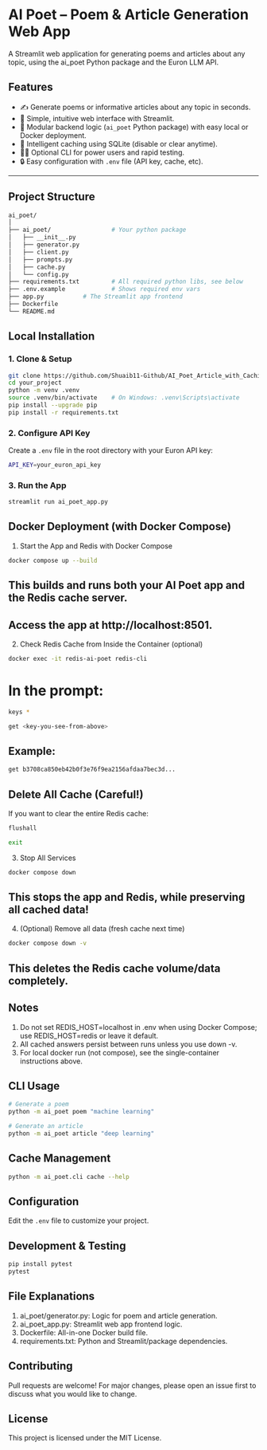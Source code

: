 # AI Poet – Poem & Article Generation Web App

A Streamlit web application for generating poems and articles about any topic, using the ai_poet Python package and the Euron LLM API.

## Features

- ✍️  Generate poems or informative articles about any topic in seconds.
- 🎨  Simple, intuitive web interface with Streamlit.
- 🔄  Modular backend logic (`ai_poet` Python package) with easy local or Docker deployment.
- 💾  Intelligent caching using SQLite (disable or clear anytime).
- 👩‍💻  Optional CLI for power users and rapid testing.
- 🔒  Easy configuration with `.env` file (API key, cache, etc).

---

## Project Structure

```bash
ai_poet/
│
├── ai_poet/                 # Your python package
│   ├── __init__.py
│   ├── generator.py
│   ├── client.py
│   ├── prompts.py
│   ├── cache.py
│   └── config.py
├── requirements.txt         # All required python libs, see below
├── .env.example             # Shows required env vars
├── app.py           # The Streamlit app frontend
├── Dockerfile
└── README.md
```

## Local Installation

### 1. Clone & Setup

```bash
git clone https://github.com/Shuaib11-Github/AI_Poet_Article_with_Caching.git
cd your_project
python -m venv .venv
source .venv/bin/activate    # On Windows: .venv\Scripts\activate
pip install --upgrade pip
pip install -r requirements.txt
```

### 2. Configure API Key

Create a `.env` file in the root directory with your Euron API key:

```bash
API_KEY=your_euron_api_key
```

### 3. Run the App

```bash
streamlit run ai_poet_app.py
```

## Docker Deployment (with Docker Compose)

1. Start the App and Redis with Docker Compose

```bash
docker compose up --build
```

## This builds and runs both your AI Poet app and the Redis cache server.
## Access the app at http://localhost:8501.

2. Check Redis Cache from Inside the Container (optional)

```bash
docker exec -it redis-ai-poet redis-cli
```

# In the prompt:
```bash
keys *
```

```bash
get <key-you-see-from-above>
```
## Example:

```bash
get b3708ca850eb42b0f3e76f9ea2156afdaa7bec3d...
```

## Delete All Cache (Careful!)
If you want to clear the entire Redis cache:

```bash
flushall
```

```bash
exit
```

3. Stop All Services

```bash
docker compose down
```
## This stops the app and Redis, while preserving all cached data!

4. (Optional) Remove all data (fresh cache next time)

```bash
docker compose down -v
```
## This deletes the Redis cache volume/data completely.

## Notes

1. Do not set REDIS_HOST=localhost in .env when using Docker Compose; use REDIS_HOST=redis or leave it default.
2. All cached answers persist between runs unless you use down -v.
3. For local docker run (not compose), see the single-container instructions above.

## CLI Usage

```bash
# Generate a poem
python -m ai_poet poem "machine learning"

# Generate an article
python -m ai_poet article "deep learning"
``` 

## Cache Management

```bash
python -m ai_poet.cli cache --help
```  

## Configuration

Edit the `.env` file to customize your project.

## Development & Testing

```bash
pip install pytest
pytest
```

## File Explanations

1. ai_poet/generator.py: Logic for poem and article generation.
2. ai_poet_app.py: Streamlit web app frontend logic.
3. Dockerfile: All-in-one Docker build file.
4. requirements.txt: Python and Streamlit/package dependencies.

## Contributing

Pull requests are welcome! For major changes, please open an issue first to discuss what you would like to change.

## License

This project is licensed under the MIT License.    


